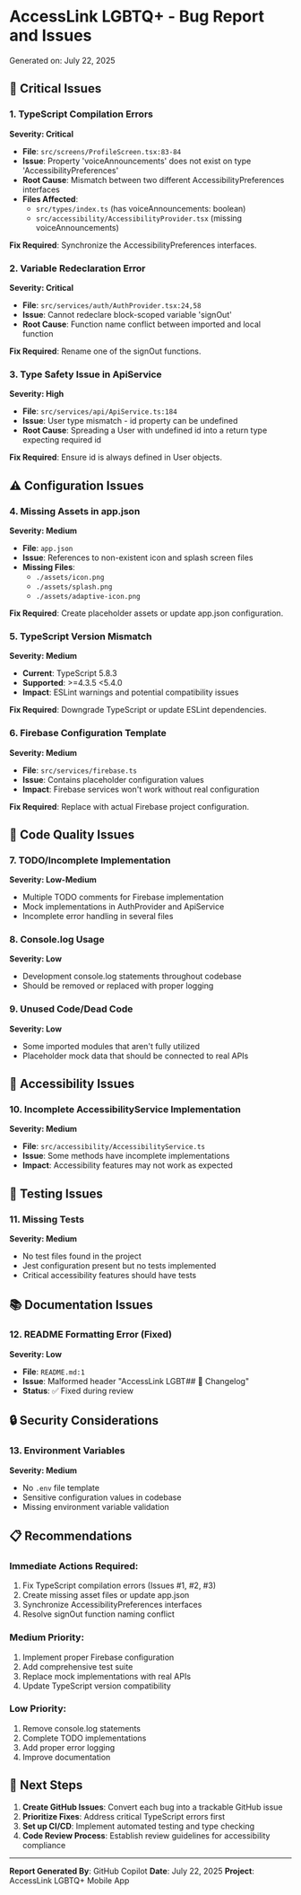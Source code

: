 # AccessLink LGBTQ+ - Bug Report and Issues

Generated on: July 22, 2025

## 🚨 Critical Issues

### 1. TypeScript Compilation Errors

**Severity: Critical**
- **File**: `src/screens/ProfileScreen.tsx:83-84`
- **Issue**: Property 'voiceAnnouncements' does not exist on type 'AccessibilityPreferences'
- **Root Cause**: Mismatch between two different AccessibilityPreferences interfaces
- **Files Affected**: 
  - `src/types/index.ts` (has voiceAnnouncements: boolean)
  - `src/accessibility/AccessibilityProvider.tsx` (missing voiceAnnouncements)

**Fix Required**: Synchronize the AccessibilityPreferences interfaces.

### 2. Variable Redeclaration Error

**Severity: Critical**
- **File**: `src/services/auth/AuthProvider.tsx:24,58`
- **Issue**: Cannot redeclare block-scoped variable 'signOut'
- **Root Cause**: Function name conflict between imported and local function

**Fix Required**: Rename one of the signOut functions.

### 3. Type Safety Issue in ApiService

**Severity: High**
- **File**: `src/services/api/ApiService.ts:184`
- **Issue**: User type mismatch - id property can be undefined
- **Root Cause**: Spreading a User with undefined id into a return type expecting required id

**Fix Required**: Ensure id is always defined in User objects.

## ⚠️ Configuration Issues

### 4. Missing Assets in app.json

**Severity: Medium**
- **File**: `app.json`
- **Issue**: References to non-existent icon and splash screen files
- **Missing Files**: 
  - `./assets/icon.png`
  - `./assets/splash.png`
  - `./assets/adaptive-icon.png`

**Fix Required**: Create placeholder assets or update app.json configuration.

### 5. TypeScript Version Mismatch

**Severity: Medium**
- **Current**: TypeScript 5.8.3
- **Supported**: >=4.3.5 <5.4.0
- **Impact**: ESLint warnings and potential compatibility issues

**Fix Required**: Downgrade TypeScript or update ESLint dependencies.

### 6. Firebase Configuration Template

**Severity: Medium**
- **File**: `src/services/firebase.ts`
- **Issue**: Contains placeholder configuration values
- **Impact**: Firebase services won't work without real configuration

**Fix Required**: Replace with actual Firebase project configuration.

## 🔧 Code Quality Issues

### 7. TODO/Incomplete Implementation

**Severity: Low-Medium**
- Multiple TODO comments for Firebase implementation
- Mock implementations in AuthProvider and ApiService
- Incomplete error handling in several files

### 8. Console.log Usage

**Severity: Low**
- Development console.log statements throughout codebase
- Should be removed or replaced with proper logging

### 9. Unused Code/Dead Code

**Severity: Low**
- Some imported modules that aren't fully utilized
- Placeholder mock data that should be connected to real APIs

## 📱 Accessibility Issues

### 10. Incomplete AccessibilityService Implementation

**Severity: Medium**
- **File**: `src/accessibility/AccessibilityService.ts`
- **Issue**: Some methods have incomplete implementations
- **Impact**: Accessibility features may not work as expected

## 🧪 Testing Issues

### 11. Missing Tests

**Severity: Medium**
- No test files found in the project
- Jest configuration present but no tests implemented
- Critical accessibility features should have tests

## 📚 Documentation Issues

### 12. README Formatting Error (Fixed)

**Severity: Low**
- **File**: `README.md:1`
- **Issue**: Malformed header "AccessLink LGBT## 📝 Changelog"
- **Status**: ✅ Fixed during review

## 🔒 Security Considerations

### 13. Environment Variables

**Severity: Medium**
- No `.env` file template
- Sensitive configuration values in codebase
- Missing environment variable validation

## 📋 Recommendations

### Immediate Actions Required:
1. Fix TypeScript compilation errors (Issues #1, #2, #3)
2. Create missing asset files or update app.json
3. Synchronize AccessibilityPreferences interfaces
4. Resolve signOut function naming conflict

### Medium Priority:
1. Implement proper Firebase configuration
2. Add comprehensive test suite
3. Replace mock implementations with real APIs
4. Update TypeScript version compatibility

### Low Priority:
1. Remove console.log statements
2. Complete TODO implementations
3. Add proper error logging
4. Improve documentation

## 🚀 Next Steps

1. **Create GitHub Issues**: Convert each bug into a trackable GitHub issue
2. **Prioritize Fixes**: Address critical TypeScript errors first
3. **Set up CI/CD**: Implement automated testing and type checking
4. **Code Review Process**: Establish review guidelines for accessibility compliance

---

**Report Generated By**: GitHub Copilot
**Date**: July 22, 2025
**Project**: AccessLink LGBTQ+ Mobile App
